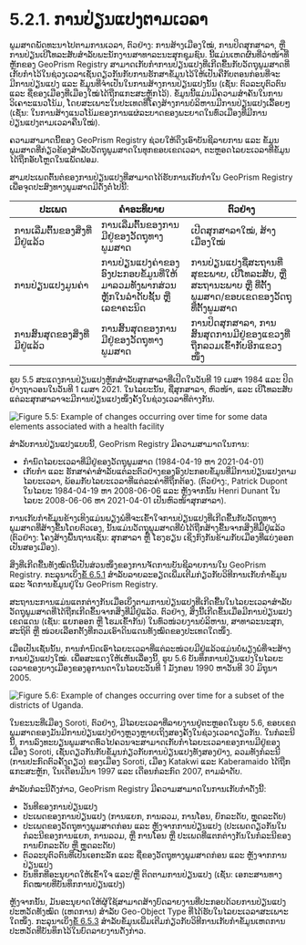# 5.2.1. ການປ່ຽນແປງຕາມເວລາ

ພູມສາດພັດທະນາໄປຕາມການເວລາ, ຕົວຢ່າງ: ການສ້າງເມືອງໃໝ່, ການປິດສຸກສາລາ, ຫຼື ການປ່ຽນເບີໂທລະສັບສຳລັບພະນັກງານສາທາລະນະສຸກຊຸມຊົນ. ນີ້ແມ່ນເຫດຜົນທີ່ວ່າໜ້າທີ່ຫຼັກຂອງ GeoPrism Registry ສາມາດເກັບກໍາການປ່ຽນແປງທີ່ເກີດຂື້ນກັບວັດຖຸພູມສາດທີ່ເກັບກຳໄວ້ໃນຊ່ວງເວລາເຊັ່ນດຽວກັນກັບການຮັກສາຂໍ້ມູນໄວ້ໃຫ້ເປັນຄືກັບຕອນກ່ອນທີ່ຈະມີການປ່ຽນແປງ ແລະ ຂໍ້ມູນທີ່ຈໍາເປັນໃນການສ້າງການປ່ຽນແປງນັ້ນ (ເຊັ່ນ: ຕົວລະບຸຕົວຕົນ ແລະ ຊື່ຂອງເມືອງທີ່ເມືອງໃໝ່ໄດ້ຖືກແກະສະຫຼັກໄວ້). ຂໍ້ມູນນີ້ແມ່ນມີຄວາມສໍາຄັນໃນການວິເຄາະແນວໂນ້ມ, ໂດຍສະເພາະໃນປະເທດທີ່ໂຄງສ້າງການບໍລິຫານມີການປ່ຽນແປງເລື້ອຍໆ (ເຊັ່ນ: ໃນການສ້າງແນວໂນ້ມຂອງການແຜ່ລະບາດຂອງພະຍາດໃນທົ່ວເມືອງທີ່ມີການປ່ຽນແປງຕາມເວລາຄືນໃໝ່).

ຄວາມສາມາດນີ້ຂອງ GeoPrism Registry ຊ່ວຍໃຫ້ດຶງເອົາບັນຊີລາຍການ ແລະ ຂໍ້ມູນພູມສາດທີ່ກ່ຽວຂ້ອງສໍາລັບວັດຖຸພູມສາດໃນທຸກຂອບເຂດເວລາ, ຕະຫຼອດໄລຍະເວລາທີ່ຂໍ້ມູນໄດ້ຖືກອັບໂຫຼດໃນແພັດຟອມ.

ສາມປະເພດຕົ້ນຕໍຂອງການປ່ຽນແປງທີ່ສາມາດໄດ້ຮັບການເກັບກໍາໃນ GeoPrism Registry ເພື່ອຈຸດປະສົງທາງພູມສາດມີດັ່ງຕໍ່ໄປນີ້:

<table><thead><tr><th width="137">ປະເພດ</th><th>ຄຳອະທິບາຍ</th><th>ຕົວຢ່າງ</th></tr></thead><tbody><tr><td>ການເລີ່ມຕົ້ນຂອງສິ່ງທີ່ມີຢູ່ແລ້ວ</td><td>ການເລີ່ມຕົ້ນຂອງການມີຢູ່ຂອງວັດຖຸທາງພູມສາດ</td><td>ເປີດສຸກສາລາໃໝ່, ສ້າງເມືອງໃໝ່</td></tr><tr><td>ການປ່ຽນແປງມູນຄ່າ</td><td>ການປ່ຽນແປງຄ່າຂອງອົງປະກອບຂໍ້ມູນທີ່ໃຫ້ມາລວມທັງພາກສ່ວນຫຼັກໃນລໍາດັບຊັ້ນ ຫຼື ເລຂາຄະນິດ</td><td>ການປ່ຽນແປງຊື່ສະຖານທີ່ສຸຂະພາບ, ເບີໂທລະສັບ, ຫຼື ສະຖານະພາບ ຫຼື ທີ່ຕັ້ງພູມສາດ/ຂອບເຂດຂອງວັດຖຸທີ່ຕັ້ງພູມສາດ</td></tr><tr><td>ການສິ້ນສຸດຂອງສິ່ງທີ່ມີຢູ່ແລ້ວ</td><td>ການສິ້ນສຸດຂອງການມີຢູ່ຂອງວັດຖຸທາງພູມສາດ</td><td>ການປິດສຸກສາລາ, ການສິ້ນສຸດການມີຢູ່ຂອງແຂວງທີ່ຖືກລວມເຂົ້າກັບອີກແຂວງໜຶ່ງ</td></tr></tbody></table>

ຮູບ 5.5 ສະແດງການປ່ຽນແປງຫຼັກສຳລັບສຸກສາລາທີ່ເປີດໃນວັນທີ 19 ເມສາ 1984 ແລະ ປິດຢ່າງຖາວອນໃນວັນທີ 1 ເມສາ 2021. ໃນໄລຍະນັ້ນ, ຊື່ສຸກສາລາ, ຫົວໜ້າ, ແລະ ເບີໂທລະສັບແຕ່ລະສຸກສາລາຈະມີການປ່ຽນແປງໜຶ່ງຄັ້ງໃນຊ່ວງເວລາທີ່ຕ່າງກັນ.

![Figure 5.5: Example of changes occurring over time for some data elements associated with a health facility](https://lh6.googleusercontent.com/cB5LZJXz4YBUUCe3ziMytMwrW7U1R6Md0BRjdZk4-cPZZ7AAQVRW27rMdHx3sYvPxgQLi-sstaUvLztC3ohUres8Swa-b9BaPa6-J\_SIQH5pEXK4ILdTpDl9p59zv-dhrv2\_8JXrnrs1G7tSCgQbME43LkXr5rXBMhUsuwvUqlTvkYIEVBcqG4gB)

ສໍາລັບການປ່ຽນແປງແບບນີ້, GeoPrism Registry ມີຄວາມສາມາດໃນການ:

* ກໍານົດໄລຍະເວລາທີ່ມີຢູ່ຂອງວັດຖຸພູມສາດ (1984-04-19 ຫາ 2021-04-01)
* ເກັບກໍາ ແລະ ຮັກສາຄ່າສໍາລັບແຕ່ລະຕົວຢ່າງຂອງອົງປະກອບຂໍ້ມູນທີ່ມີການປ່ຽນແປງຕາມໄລຍະເວລາ, ພ້ອມກັບໄລຍະເວລາທີ່ແຕ່ລະຄ່າທີ່ຖືກຕ້ອງ. (ຕົວຢ່າງ:, Patrick Dupont ໃນໄລຍະ 1984-04-19 ຫາ 2008-06-06 ແລະ ຫຼັງຈາກນັ້ນ Henri Dunant ໃນໄລຍະ 2008-06-06 ຫາ 2021-04-01 ເປັນຫົວໜ້າສຸກສາລາ).

ການເກັບກຳຂໍ້ມູນຂ້າງເທິງແມ່ນພຽງພໍທີ່ຈະເຂົ້າໃຈການປ່ຽນແປງທີ່ເກີດຂື້ນກັບວັດຖຸທາງພູມສາດທີ່ສ້າງຂື້ນໂດຍຕົວເອງ, ນັ້ນແມ່ນວັດຖຸພູມສາດທີ່ບໍ່ໄດ້ຖືກສ້າງຂື້ນຈາກສິ່ງທີ່ມີຢູ່ແລ້ວ (ຕົວຢ່າງ: ໂຄງສ້າງພື້ນຖານເຊັ່ນ: ສຸກສາລາ ຫຼື ໂຮງຮຽນ ເຊິ່ງກົງກັນຂ້າມກັບເມືອງທີ່ແບ່ງອອກເປັນສອງເມືອງ).

ສິ່ງທີ່ເກີດຂື້ນທັງໝົດນີ້ເປັນສ່ວນໜຶ່ງຂອງການຈັດການບັນຊີລາຍການໃນ GeoPrism Registry. ກະລຸນາເບິ່ງ[ຂໍ້ 6.5.1](../../geoprism-registry-tutorial/6.5-content-management/6.5.1-lists-and-spatial-data/) ສໍາລັບລາຍລະອຽດເພີ່ມເຕີມກ່ຽວກັບວິທີການເກັບກຳຂໍ້ມູນ ແລະ ຈັດການຂໍ້ມູນຢູ່ໃນ GeoPrism Registry.

ສະຖານະການແມ່ນແຕກຕ່າງກັນເມື່ອເບິ່ງຕາມການປ່ຽນແປງທີ່ເກີດຂື້ນໃນໄລຍະເວລາສໍາລັບວັດຖຸພູມສາດທີ່ໄດ້ຖືກເກີດຂຶ້ນຈາກສິ່ງທີ່ມີຢູ່ແລ້ວ. ຕົວຢ່າງ, ສິ່ງນີ້ເກີດຂຶ້ນເມື່ອມີການປ່ຽນແປງເຂດແດນ (ເຊັ່ນ: ແຍກອອກ ຫຼື ໂຮມເຂົ້າກັນ) ໃນທົ່ວໜ່ວຍງານບໍລິຫານ, ສາທາລະນະສຸກ, ສະຖິຕິ ຫຼື ໜ່ວຍເລືອກຕັ້ງທີ່ກວມເອົາດິນແດນທັງໝົດຂອງປະເທດໃດໜຶ່ງ.

ເມື່ອເປັນເຊັ່ນນັ້ນ, ການກຳນົດເອົາໄລຍະເວລາທີ່ແຕ່ລະໜ່ວຍມີຢູ່ແລ້ວແມ່ນບໍ່ພຽງພໍທີ່ຈະສ້າງການປ່ຽນແປງໃໝ່. ເພື່ອສະແດງໃຫ້ເຫັນເລື່ອງນີ້, ຮູບ 5.6 ບັນທຶກການປ່ຽນແປງໃນໄລຍະເວລາຂອງບາງເມືອງຂອງອູການດາໃນໄລຍະວັນທີ 1 ມັງກອນ 1990 ຫາວັນທີ 30 ມິຖຸນາ 2005.

![Figure 5.6: Example of changes occurring over time for a subset of the districts of Uganda.](https://lh5.googleusercontent.com/W1lHU\_iicFzFDMi3NwMuBuNNFhw0ODkfD1jiG0bkrlQSD7liSLq2j07IQVFjEaDnOb4sZLxkOHf226hgy6WHe0GI85CjaA22B3JmNMyEYVdPF0JoBdU8o-X3RCphCsnpf3QM\_7NmSfAggiB\_XWufEpXUpcDP3NmSnaCNCP7QQBaWok7eUp4j3wWH)

ໃນຂະນະທີ່ເມືອງ Soroti, ຕົວຢ່າງ, ມີໄລຍະເວລາທີ່ລາຍງານຢູ່ຕະຫຼອດໃນຮູບ 5.6, ຂອບເຂດພູມສາດຂອງມັນມີການປ່ຽນແປງຢ່າງຫຼວງຫຼາຍເຖິງສອງຄັ້ງໃນຊ່ວງເວລາດຽວກັນ. ໃນກໍລະນີນີ້, ການລົງທະບຽນພູມສາດທົ່ວໄປຄວນຈະສາມາດເກັບກໍາໄລຍະເວລາຂອງການມີຢູ່ຂອງເມືອງ Soroti, ເຊັ່ນດຽວກັນກັບຂໍ້ມູນກ່ຽວກັບການປ່ຽນແປງທັງສອງຢ່າງ, ລວມທັງກໍລະນີ (ການປະກົດຕົວຄັ້ງດຽວ) ຂອງເມືອງ Soroti, ເມືອງ Katakwi ແລະ Kaberamaido ໄດ້ຖືກແກະສະຫຼັກ, ໃນເດືອນມີນາ 1997 ແລະ ເດືອນກໍລະກົດ 2007, ຕາມລໍາດັບ.

ສໍາລັບກໍລະນີດັ່ງກ່າວ, GeoPrism Registry ມີຄວາມສາມາດໃນການເກັບກໍາດັ່ງນີ້:

* ວັນທີຂອງການປ່ຽນແປງ
* ປະເພດຂອງການປ່ຽນແປງ (ການແຍກ, ການລວມ, ການໂອນ, ຍົກລະດັບ, ຫຼຸດລະດັບ)
* ປະເພດຂອງວັດຖຸທາງພູມສາດກ່ອນ ແລະ ຫຼັງຈາກການປ່ຽນແປງ (ປະເພດດຽວກັນໃນກໍລະນີຂອງການແຍກ, ການລວມ, ຫຼື ການໂອນ ຫຼື ປະເພດທີ່ແຕກຕ່າງກັນໃນກໍລະນີຂອງການຍົກລະດັບ ຫຼື ຫຼຸດລະດັບ)
* ຕົວລະບຸຕົວຕົນທີ່ເປັນເອກະລັກ ແລະ ຊື່ຂອງວັດຖຸທາງພູມສາດກ່ອນ ແລະ ຫຼັງຈາກການປ່ຽນແປງ
* ບັນທຶກທີ່ອະນຸຍາດໃຫ້ເຂົ້າໃຈ ແລະ/ຫຼື ຕິດຕາມການປ່ຽນແປງ (ເຊັ່ນ: ເອກະສານທາງກົດໝາຍທີ່ບັນທຶກການປ່ຽນແປງ)

ຫຼັງຈາກນັ້ນ, ມັນອະນຸຍາດໃຫ້ຜູ້ໃຊ້ສາມາດສ້າງບົດລາຍງານທີ່ປະກອບດ້ວຍການປ່ຽນແປງປະຫວັດທັງໝົດ (ເຫດການ) ສໍາລັບ Geo-Object Type ທີ່ໄດ້ຮັບໃນໄລຍະເວລາສະເພາະໃດໜຶ່ງ. ກະລຸນາເບິ່ງ[ຂໍ້ 6.5.3](../../geoprism-registry-tutorial/6.5-content-management/6.5.3-historical-events/) ສໍາລັບຂໍ້ມູນເພີ່ມເຕີມກ່ຽວກັບວິທີການເກັບກຳຂໍ້ມູນເຫດການປະຫວັດທີ່ບັນທຶກໄວ້ໃນບົດລາຍງານດັ່ງກ່າວ.
